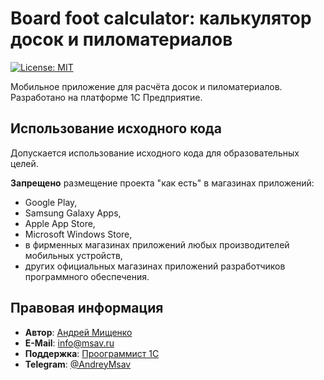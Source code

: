 # Board foot calculator: калькулятор досок и пиломатериалов

[![License: MIT](https://img.shields.io/badge/License-MIT-green.svg)](https://opensource.org/licenses/MIT)

Мобильное приложение для расчёта досок и пиломатериалов. Разработано на платформе 1С Предприятие.

## Использование исходного кода
Допускается использование исходного кода для образовательных целей.

**Запрещено** размещение проекта "как есть" в магазинах приложений:
* Google Play,
* Samsung Galaxy Apps,
* Apple App Store,
* Microsoft Windows Store,
* в фирменных магазинах приложений любых производителей мобильных устройств,
* других официальных магазинах приложений разработчиков программного обеспечения.

## Правовая информация
* **Автор**: [Андрей Мищенко](http://www.msav.ru/)
* **E-Mail**: [info@msav.ru](mailto:info@msav.ru)
* **Поддержка**: [Проограммист 1С](http://www.1c-program-msk.ru)
* **Telegram**: [@AndreyMsav](https://t.me/AndreyMsav)
